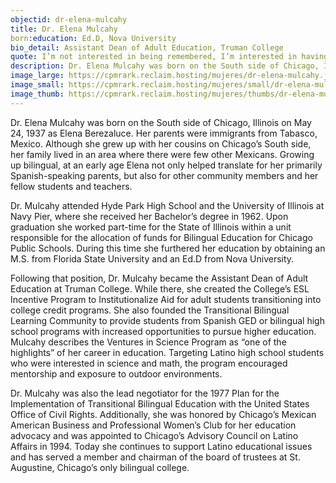 ```yaml
---
objectid: dr-elena-mulcahy
title: Dr. Elena Mulcahy
born:education: Ed.D, Nova University
bio_detail: Assistant Dean of Adult Education, Truman College
quote: I’m not interested in being remembered, I’m interested in having the work survive.
description: Dr. Elena Mulcahy was born on the South side of Chicago, Illinois on May 24, 1937 as Elena Berezaluce. Her parents were immigrants from Tabasco, Mexico. Although she grew up with her cousins on Chicago’s South side, her family lived in an area where there were few other Mexicans. Growing up bilingual, at an early age Elena not only helped translate for her primarily Spanish-speaking parents, but also for other community members and her fellow students and teachers.
image_large: https://cpmrark.reclaim.hosting/mujeres/dr-elena-mulcahy.jpg
image_small: https://cpmrark.reclaim.hosting/mujeres/small/dr-elena-mulcahy_sm.jpg
image_thumb: https://cpmrark.reclaim.hosting/mujeres/thumbs/dr-elena-mulcahy_th.jpg
---
```


Dr. Elena Mulcahy was born on the South side of Chicago, Illinois on May 24, 1937 as Elena Berezaluce. Her parents were immigrants from Tabasco, Mexico. Although she grew up with her cousins on Chicago’s South side, her family lived in an area where there were few other Mexicans. Growing up bilingual, at an early age Elena not only helped translate for her primarily Spanish-speaking parents, but also for other community members and her fellow students and teachers.

Dr. Mulcahy attended Hyde Park High School and the University of Illinois at Navy Pier, where she received her Bachelor’s degree in 1962. Upon graduation she worked part-time for the State of Illinois within a unit responsible for the allocation of funds for Bilingual Education for Chicago Public Schools. During this time she furthered her education by obtaining an M.S. from Florida State University and an Ed.D from Nova University.

Following that position, Dr. Mulcahy became the Assistant Dean of Adult Education at Truman College. While there, she created the College’s ESL Incentive Program to Institutionalize Aid for adult students transitioning into college credit programs. She also founded the Transitional Bilingual Learning Community to provide students from Spanish GED or bilingual high school programs with increased opportunities to pursue higher education. Mulcahy describes the Ventures in Science Program as “one of the highlights” of her career in education. Targeting Latino high school students who were interested in science and math, the program encouraged mentorship and exposure to outdoor environments.

Dr. Mulcahy was also the lead negotiator for the 1977 Plan for the Implementation of Transitional Bilingual Education with the United States Office of Civil Rights. Additionally, she was honored by Chicago’s Mexican American Business and Professional Women’s Club for her education advocacy and was appointed to Chicago’s Advisory Council on Latino Affairs in 1994. Today she continues to support Latino educational issues and has served a member and chairman of the board of trustees at St. Augustine, Chicago’s only bilingual college.
